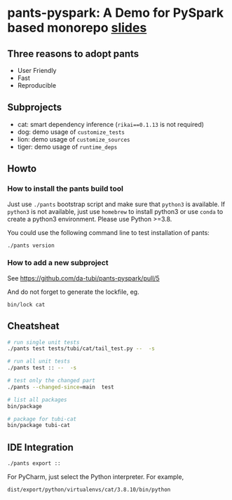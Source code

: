 # pants-pyspark: A Demo for PySpark based monorepo [slides](docs/pants.md)

## Three reasons to adopt pants
+ User Friendly
+ Fast
+ Reproducible

## Subprojects
+ cat: smart dependency inference (`rikai==0.1.13` is not required)
+ dog: demo usage of `customize_tests`
+ lion: demo usage of `customize_sources`
+ tiger: demo usage of `runtime_deps`

## Howto
### How to install the pants build tool
Just use `./pants` bootstrap script and make sure that `python3` is available. If `python3` is not available,
just use `homebrew` to install python3 or use `conda` to create a python3 environment. Please use Python >=3.8.

You could use the following command line to test installation of pants:
```
./pants version
```

### How to add a new subproject
See https://github.com/da-tubi/pants-pyspark/pull/5

And do not forget to generate the lockfile, eg.
```
bin/lock cat
```

## Cheatsheat
``` bash
# run single unit tests
./pants test tests/tubi/cat/tail_test.py --  -s

# run all unit tests
./pants test :: --  -s

# test only the changed part
./pants --changed-since=main  test

# list all packages
bin/package

# package for tubi-cat
bin/package tubi-cat
```

## IDE Integration
``` bash
./pants export ::
```
For PyCharm, just select the Python interpreter. For example,
```
dist/export/python/virtualenvs/cat/3.8.10/bin/python
```
